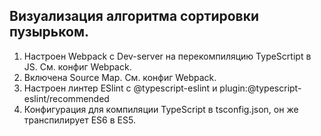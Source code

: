 ## Визуализация алгоритма сортировки пузырьком.

1. Настроен Webpack с Dev-server на перекомпиляцию TypeScrtipt в JS. См. конфиг Webpack.
2. Включена Source Map. См. конфиг Webpack.
3. Настроен линтер ESlint c @typescript-eslint и plugin:@typescript-eslint/recommended
4. Конфигурация для компиляции TypeScript в tsconfig.json, он же транспилирует ES6 в ES5.
